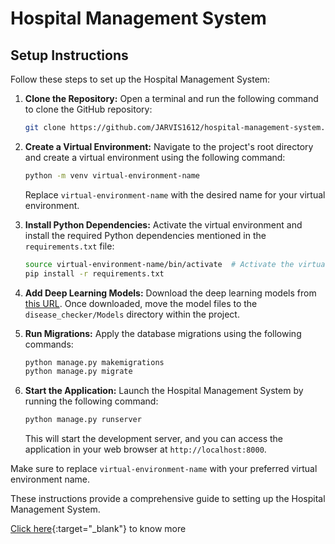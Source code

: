 # Hospital Management System

## Setup Instructions

Follow these steps to set up the Hospital Management System:

1. **Clone the Repository:** Open a terminal and run the following command to clone the GitHub repository:

   ```bash
   git clone https://github.com/JARVIS1612/hospital-management-system.git
   ```

2. **Create a Virtual Environment:** Navigate to the project's root directory and create a virtual environment using the following command:

   ```bash
   python -m venv virtual-environment-name
   ```

   Replace `virtual-environment-name` with the desired name for your virtual environment.

3. **Install Python Dependencies:** Activate the virtual environment and install the required Python dependencies mentioned in the `requirements.txt` file:

   ```bash
   source virtual-environment-name/bin/activate  # Activate the virtual environment
   pip install -r requirements.txt
   ```

4. **Add Deep Learning Models:** Download the deep learning models from [this URL](https://drive.google.com/drive/folders/1iA8gntNtYeoxFqrURcl8ViEQ-D_VHTMn?usp=sharing). Once downloaded, move the model files to the `disease_checker/Models` directory within the project.

5. **Run Migrations:** Apply the database migrations using the following commands:

   ```bash
   python manage.py makemigrations
   python manage.py migrate
   ```

6. **Start the Application:** Launch the Hospital Management System by running the following command:

   ```bash
   python manage.py runserver
   ```

   This will start the development server, and you can access the application in your web browser at `http://localhost:8000`.

Make sure to replace `virtual-environment-name` with your preferred virtual environment name.

These instructions provide a comprehensive guide to setting up the Hospital Management System.

[Click here](https://docs.google.com/document/d/1nYX5f3bx47DNJ_Y_P4M61nh3SZCBCDZ0/edit?usp=sharing&ouid=103072539572053507545&rtpof=true&sd=true){:target="_blank"} to know more